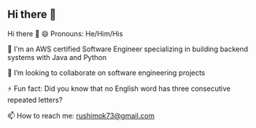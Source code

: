 ## Hi there 👋

<!--
**rushimok73/rushimok73** is a ✨ _special_ ✨ repository because its `README.md` (this file) appears on your GitHub profile.

Here are some ideas to get you started:

- 🔭 I’m currently working on ...
- 🌱 I’m currently learning ...
- 👯 I’m looking to collaborate on ...
- 🤔 I’m looking for help with ...
- 💬 Ask me about ...
- 📫 How to reach me: ...
- 😄 Pronouns: ...
- ⚡ Fun fact: ...
-->

Hi there 👋
😄 Pronouns: He/Him/His

🌱 I'm an AWS certified Software Engineer specializing in building backend systems with Java and Python

👯 I’m looking to collaborate on software engineering projects 

⚡ Fun fact: Did you know that no English word has three consecutive repeated letters?

📫 How to reach me: rushimok73@gmail.com
